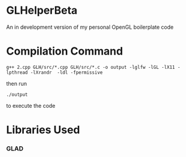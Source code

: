 # GLHelperBeta
An in development version of my personal OpenGL boilerplate code

# Compilation Command
```
g++ 2.cpp GLH/src/*.cpp GLH/src/*.c -o output -lglfw -lGL -lX11 -lpthread -lXrandr  -ldl -fpermissive 
```
then run
```
./output 
```
to execute the code

# Libraries Used

### GLAD
